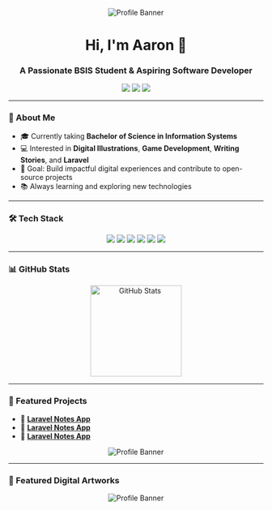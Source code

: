 <!-- Banner or header image (optional) -->
<p align="center">
  <img src="https://64.media.tumblr.com/88366aa4bca89b3490be78c42a942c75/94d3dca257888962-e4/s540x810/4a99c2d876f9532dd327c78b907a3508c87f643c.gif" alt="Profile Banner">
</p>

<!-- Greeting -->
<h1 align="center">Hi, I'm Aaron 👋</h1>
<h3 align="center">A Passionate BSIS Student & Aspiring Software Developer</h3>

<!-- Badges -->
<p align="center">
  <a href="mailto:realbarondedios@gmail.com"><img src="https://img.shields.io/badge/Email-D14836?style=for-the-badge&logo=gmail&logoColor=white"/></a>
  <a href="https://www.linkedin.com/in/aaronjobbacani/"><img src="https://img.shields.io/badge/LinkedIn-0A66C2?style=for-the-badge&logo=linkedin&logoColor=white"/></a>
  <a href="https://github.com/barondedios"><img src="https://img.shields.io/github/followers/yourusername?label=Follow&style=for-the-badge"/></a>
</p>

---

### 🚀 About Me
- 🎓 Currently taking **Bachelor of Science in Information Systems**
- 💻 Interested in **Digital Illustrations**, **Game Development**, **Writing Stories**, and **Laravel**
- 🎯 Goal: Build impactful digital experiences and contribute to open-source projects
- 📚 Always learning and exploring new technologies

---

### 🛠 Tech Stack
<p align="center">
  <img src="https://img.shields.io/badge/Laravel-FF2D20?style=for-the-badge&logo=laravel&logoColor=white"/>
  <img src="https://img.shields.io/badge/PHP-777BB4?style=for-the-badge&logo=php&logoColor=white"/>
  <img src="https://img.shields.io/badge/JavaScript-F7DF1E?style=for-the-badge&logo=javascript&logoColor=black"/>
  <img src="https://img.shields.io/badge/React-20232A?style=for-the-badge&logo=react&logoColor=61DAFB"/>
  <img src="https://img.shields.io/badge/MySQL-4479A1?style=for-the-badge&logo=mysql&logoColor=white"/>
  <img src="https://img.shields.io/badge/Tailwind_CSS-38B2AC?style=for-the-badge&logo=tailwind-css&logoColor=white"/>
</p>

---

### 📊 GitHub Stats
<p align="center">
  <img height="180em" src="https://github-readme-stats.vercel.app/api?username=barondedios&show_icons=true&theme=github_dark" alt="GitHub Stats"/>
</p>

---

### 📂 Featured Projects
- 📝 [**Laravel Notes App**](https://github.com/barondedios/Final-Note-App)
- 📝 [**Laravel Notes App**](https://github.com/barondedios/WAD-Practical-Exam-Finals)
- 📝 [**Laravel Notes App**](https://github.com/barondedios/NoteApp)<!-- Banner or header image (optional) -->
<p align="center">
  <img src="https://c.tenor.com/DNYUbUOJLusAAAAC/tenor.gif" alt="Profile Banner">
</p>

---

### 📂 Featured Digital Artworks
<p align="center">
  <img src="https://i.imgur.com/F1qFNEk.jpeg" alt="Profile Banner">
</p>


